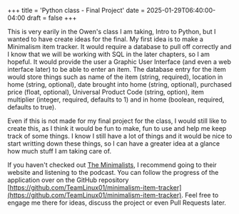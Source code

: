 +++
title = 'Python class - Final Project'
date = 2025-01-29T06:40:00-04:00
draft = false
+++

This is very earily in the Owen's class I am taking, Intro to Python, but I wanted to have create ideas for the final. My first idea is to make a Minimalism item tracker. It would require a database to pull off correctly and I know that we will be working with SQL in the later chapters, so I am hopeful. It would provide the user a Graphic User Interface (and even a web interface later) to be able to enter an item. The database entry for the item would store things such as name of the item (string, required), location in home (string, optional), date brought into home (string, optional), purchased price (float, optional), Universal Product Code (string, option), item multiplier (integer, required, defaults to 1) and in home (boolean, required, defaults to true).

Even if this is not made for my final project for the class, I would still like to create this, as I think it would be fun to make, fun to use and help me keep track of some things. I know I still have a lot of things and it would be nice to start writting down these things, so I can have a greater idea at a glance how much stuff I am taking care of.

If you haven't checked out [The Minimalists](https://www.theminimalists.com/), I recommend going to their website and listening to the podcast. You can follow the progress of the application over on the GitHub repository [https://github.com/TeamLinux01/minimalism-item-tracker](https://github.com/TeamLinux01/minimalism-item-tracker). Feel free to engage me there for ideas, discuss the project or even Pull Requests later.